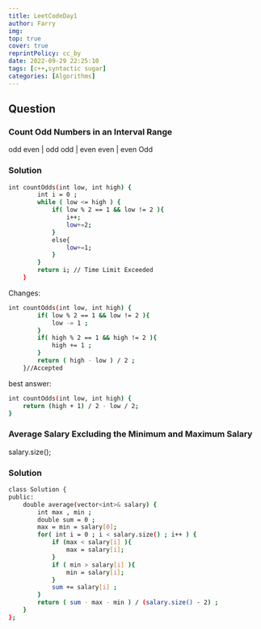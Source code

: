 ```yaml
---
title: LeetCodeDay1
author: Farry
img: 
top: true
cover: true
reprintPolicy: cc_by
date: 2022-09-29 22:25:10
tags: [c++,syntactic sugar]
categories: [Algorithms]
---
```

## Question

### Count Odd Numbers in an Interval Range
odd even | odd odd | even even | even Odd
<!-- more -->

### Solution
``` bash
int countOdds(int low, int high) {
        int i = 0 ;
        while ( low <= high ) {
            if( low % 2 == 1 && low != 2 ){
                i++;
                low+=2;
            }
            else{
                low+=1;
            }
        }
        return i; // Time Limit Exceeded
    }
```
Changes:
``` bash
int countOdds(int low, int high) {
        if( low % 2 == 1 && low != 2 ){
            low -= 1 ;
        }
        if( high % 2 == 1 && high != 2 ){
            high += 1 ;
        }
        return ( high - low ) / 2 ;
    }//Accepted
```
best answer:
``` bash
int countOdds(int low, int high) {
    return (high + 1) / 2 - low / 2;
}
```

### Average Salary Excluding the Minimum and Maximum Salary
salary.size();

### Solution
``` bash
class Solution {
public:
    double average(vector<int>& salary) {
        int max , min ;
        double sum = 0 ;
        max = min = salary[0];
        for( int i = 0 ; i < salary.size() ; i++ ) {
            if (max < salary[i] ){
                max = salary[i];
            }
            if ( min > salary[i] ){
                min = salary[i];
            }
            sum += salary[i] ;
        }
        return ( sum - max - min ) / (salary.size() - 2) ;
    }
};
```